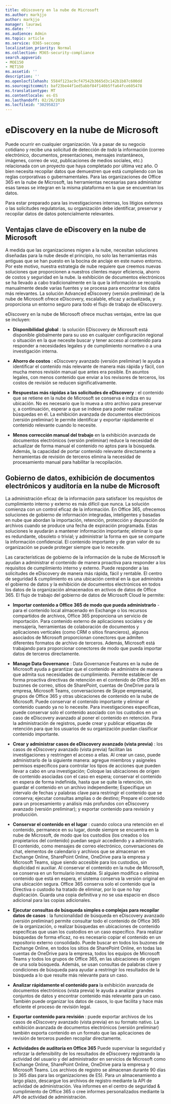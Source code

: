 ```yaml
---
title: eDiscovery en la nube de Microsoft
ms.author: markjjo
author: markjjo
manager: laurawi
ms.date: ''
ms.audience: Admin
ms.topic: article
ms.service: O365-seccomp
localization_priority: Normal
ms.collection: M365-security-compliance
search.appverid:
- MOE150
- MET150
ms.assetid: ''
description: ''
ms.openlocfilehash: 5584f123ac9cf47542b3665d3c142b1b87c600dd
ms.sourcegitcommit: baf23be44f1ed5abbf84f140b5ffa64fce605478
ms.translationtype: MT
ms.contentlocale: es-ES
ms.lasthandoff: 02/26/2019
ms.locfileid: "30295823"
---
```

# <a name="ediscovery-in-the-microsoft-cloud"></a>eDiscovery en la nube de Microsoft

Puede ocurrir en cualquier organización. Va a pasar de su negocio cotidiano y recibe una solicitud de detección de *toda* la información (correo electrónico, documentos, presentaciones, mensajes instantáneos, imágenes, correo de voz, publicaciones de medios sociales, etc.) relacionada con un proyecto que haya completado por última vez año. O bien necesita recopilar datos que demuestren que está cumpliendo con las reglas corporativas o gubernamentales. Para las organizaciones de Office 365 en la nube de Microsoft, las herramientas necesarias para administrar esas tareas se integran en la misma plataforma en la que se encuentran los datos.

Para estar preparado para las investigaciones internas, los litigios externos o las solicitudes regulatorias, su organización debe identificar, preservar y recopilar datos de datos potencialmente relevantes.


## <a name="key-benefits-of-ediscovery-in-the-microsoft-cloud"></a>Ventajas clave de eDiscovery en la nube de Microsoft

A medida que las organizaciones migren a la nube, necesitan soluciones diseñadas para la nube desde el principio, no solo las herramientas más antiguas que se han puesto en la bocina de anclaje en este nuevo entorno. Por este motivo, nuestra estrategia de nube requiere que creemos nuevas soluciones que proporcionen a nuestros clientes mayor eficiencia, ahorro de costos y seguridad en la nube. la exhibición de documentos electrónicos se ha llevado a cabo tradicionalmente en la que la información se recopila manualmente desde varias fuentes y se procesa para encontrar los datos más relevantes. La solución Advanced eDiscovery (versión preliminar) de la nube de Microsoft ofrece eDiscovery, escalable, eficaz y actualizada, y proporciona un entorno seguro para todo el flujo de trabajo de eDiscovery.

eDiscovery en la nube de Microsoft ofrece muchas ventajas, entre las que se incluyen:

- **Disponibilidad global** : la solución EDiscovery de Microsoft está disponible globalmente para su uso en cualquier configuración regional o situación en la que necesite buscar y tener acceso al contenido para responder a necesidades legales y de cumplimiento normativo o a una investigación interna.

- **Ahorro de costos** : eDiscovery avanzado (versión preliminar) le ayuda a identificar el contenido más relevante de manera más rápida y fácil, con mucha menos revisión manual que antes era posible. En asuntos legales, con menos contenido que enviar a los revisores de terceros, los costos de revisión se reducen significativamente.

- **Respuestas más rápidas a las solicitudes de eDiscovery** : el contenido que se retiene en la nube de Microsoft se conserva e indiza en su ubicación. No es necesario que lo mueva a otro archivo para preservar y, a continuación, esperar a que se indexe para poder realizar búsquedas en él. La exhibición avanzada de documentos electrónicos (versión preliminar) le permite identificar y exportar rápidamente el contenido relevante cuando lo necesite.

- **Menos corrección manual del trabajo** en la exhibición avanzada de documentos electrónicos (versión preliminar) reduce la necesidad de actualizar de forma manual el contenido no aptos para la búsqueda. Además, la capacidad de portar contenido relevante directamente a herramientas de revisión de terceros elimina la necesidad de procesamiento manual para habilitar la recopilación.

## <a name="data-governance-ediscovery-and-audting-in-the-microsoft-cloud"></a>Gobierno de datos, exhibición de documentos electrónicos y auditoría en la nube de Microsoft

La administración eficaz de la información para satisfacer los requisitos de cumplimiento interno y externo es más difícil que nunca. La solución comienza con un control eficaz de la información. En Office 365, ofrecemos soluciones de gobierno de información integradas, inteligentes y basadas en nube que abordan la importación, retención, protección y depuración de archivos cuando se produce una fecha de expiración programada. Estas soluciones le ayudarán a mantener información importante; eliminar lo que es redundante, obsoleto o trivial; y administrar la forma en que se comparte la información confidencial. El contenido importante y de gran valor de su organización se puede proteger siempre que lo necesite.

Las características de gobierno de la información de la nube de Microsoft le ayudan a administrar el contenido de manera proactiva para responder a los requisitos de cumplimiento interno y externo. Puede responder a las solicitudes de eDiscovery de manera más rápida, fácil y rentable. El centro de seguridad & cumplimiento es una ubicación central en la que administra el gobierno de datos y la exhibición de documentos electrónicos en todos los datos de la organización almacenados en activos de datos de Office 365. El flujo de trabajo del gobierno de datos de Microsoft Cloud le permite:

- **Importar contenido a Office 365 de modo que pueda administrarlo** -para el contenido local almacenado en Exchange o los recursos compartidos de archivos, Office 365 proporciona un servicio de importación. Para contenido externo de aplicaciones sociales y de mensajería, herramientas de colaboración de documentos y aplicaciones verticales (como CRM o sitios financieros), algunos asociados de Microsoft proporcionan conectores que admiten diferentes formatos de archivo de terceros. Además, Microsoft está trabajando para proporcionar conectores de modo que pueda importar datos de terceros directamente.

- **Manage Data Governance** : Data Governance Features en la nube de Microsoft ayuda a garantizar que el contenido se administre de manera que admita sus necesidades de cumplimiento. Permite establecer de forma proactiva directivas de retención en el contenido de Office 365 en buzones de correo, sitios de SharePoint, cuentas de OneDrive para la empresa, Microsoft Teams, conversaciones de Skype empresarial, grupos de Office 365 y otras ubicaciones de contenido en la nube de Microsoft. Puede conservar el contenido importante y eliminar el contenido cuando ya no lo necesite. Para investigaciones específicas, puede conservar solo el contenido asociado con los custodios en un caso de eDiscovery avanzado al poner el contenido en retención. Para la administración de registros, puede crear y publicar etiquetas de retención para que los usuarios de su organización puedan clasificar contenido importante.
 
- **Crear y administrar casos de eDiscovery avanzado (vista previa)** : los casos de eDiscovery avanzado (vista previa) facilitan las investigaciones y restringen el acceso a ellas. Al crear un caso, puede administrarlo de la siguiente manera: agregue miembros y asígneles permisos específicos para controlar los tipos de acciones que pueden llevar a cabo en una investigación; Coloque las ubicaciones de origen de contenido asociadas con el caso en espera; conservar el contenido en espera de forma indefinida, hasta que se quite la retención, sin guardar el contenido en un archivo independiente; Especifique un intervalo de fechas y palabras clave para restringir el contenido que se conserva; ejecutar consultas amplias o de destino; Prepare el contenido para un procesamiento y análisis más profundos con eDiscovery avanzado (versión preliminar); y exportar contenido para revisión y producción.

- **Conservar el contenido en el lugar** : cuando coloca una retención en el contenido, permanece en su lugar, donde siempre se encuentra en la nube de Microsoft, de modo que los custodios (los creados o los propietarios del contenido) puedan seguir accediendo y a administrarlo. El contenido, como mensajes de correo electrónico, conversaciones de chat, elementos de calendario y archivos que se almacenan en Exchange Online, SharePoint Online, OneDrive para la empresa y Microsoft Teams, sigue siendo accesible para los custodios, sin duplicidad ni auxiliar. Al conservar el contenido en la nube de Microsoft, se conserva en un formulario inmutable. Si alguien modifica o elimina contenido que está en espera, el sistema conserva la versión original en una ubicación segura. Office 365 conserva solo el contenido que la Directiva o custodio ha tratado de eliminar, por lo que no hay duplicación. Guarda una copia definitiva y no se usa espacio en disco adicional para las copias adicionales. 

- **Ejecutar consultas de búsqueda simples o complejas para recopilar datos de casos** : la funcionalidad de búsqueda en eDiscovery avanzado (versión preliminar) permite consultar todo el contenido de Office 365 de la organización, o realizar búsquedas en ubicaciones de contenido específicas que usan los custodios en un caso específico. Para realizar búsquedas de forma eficaz, no es necesario copiar el contenido en un repositorio externo consolidado. Puede buscar en todos los buzones de Exchange Online, en todos los sitios de SharePoint Online, en todas las cuentas de OneDrive para la empresa, todos los equipos de Microsoft Teams y todos los grupos de Office 365, en las ubicaciones de origen de una sola búsqueda. Además, se usan consultas de palabras clave y condiciones de búsqueda para ayudar a restringir los resultados de la búsqueda a lo que resulte más relevante para un caso.

- **Analizar rápidamente el contenido para** la exhibición avanzada de documentos electrónicos (vista previa) le ayuda a analizar grandes conjuntos de datos y encontrar contenido más relevante para un caso. También puede organizar los datos de casos, lo que facilita y hace más eficiente el proceso de revisión legal.

- **Exportar contenido para revisión** : puede exportar archivos de los casos de eDiscovery avanzado (vista previa) en su formato nativo. La exhibición avanzada de documentos electrónicos (versión preliminar) también exporta contenido en un formato que las aplicaciones de revisión de terceros pueden recopilar directamente.
    
- **Actividades de auditoría en Office 365** Puede supervisar la seguridad y reforzar la defensibility de los resultados de eDiscovery registrando la actividad del usuario y del administrador en servicios de Microsoft como Exchange Online, SharePoint Online, OneDrive para la empresa y Microsoft Teams. Los archivos de registro se almacenan durante 90 días (o 365 días para las organizaciones de E5). Para un almacenamiento a largo plazo, descargue los archivos de registro mediante la API de actividad de administración. Vea informes en el centro de seguridad & cumplimiento de Office 365 o cree informes personalizados mediante la API de actividad de administración.

